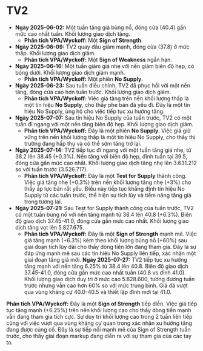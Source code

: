 # TV2

- **Ngày 2025-06-02:** Một tuần tăng giá bùng nổ, đóng cửa (40.4) gần mức cao nhất tuần. Khối lượng giao dịch tăng.
    - **Phân tích VPA/Wyckoff:** Một **Sign of Strength**.
- **Ngày 2025-06-09:** TV2 quay đầu giảm mạnh, đóng cửa (37.8) ở mức thấp. Khối lượng giao dịch giảm.
    - **Phân tích VPA/Wyckoff:** Một **Sign of Weakness** ngắn hạn.
- **Ngày 2025-06-16:** Một tuần giảm giá nhẹ với nến giảm biên độ hẹp, có bóng dưới. Khối lượng giao dịch giảm mạnh.
    - **Phân tích VPA/Wyckoff:** Một phiên **No Supply**.
- **Ngày 2025-06-23:** Sau tuần điều chỉnh, TV2 đã phục hồi với một nến tăng, đóng cửa cao hơn tuần trước. Khối lượng giao dịch giảm.
    - **Phân tích VPA/Wyckoff:** Việc giá tăng trên nền khối lượng thấp là một tín hiệu **No Supply**, cho thấy phe bán đã yếu đi. Đây là một tín hiệu No Supply, ủng hộ cho việc tiếp tục xu hướng tăng.
- **Ngày 2025-07-07:** Sau tín hiệu No Supply của tuần trước, TV2 có một tuần đi ngang với một nến tăng biên độ hẹp. Khối lượng giao dịch giảm.
    - **Phân tích VPA/Wyckoff:** Đây là một phiên **No Supply**. Việc giá giữ vững trên nền khối lượng thấp là một tín hiệu No Supply, cho thấy thị trường đang hấp thụ và có thể sớm tăng trở lại.
- **Ngày 2025-07-14:** TV2 tiếp tục đi ngang với một tuần tăng giá nhẹ, từ 38.2 lên 38.45 (+0.3%). Nến tăng với biên độ hẹp, đỉnh tuần tại 39.5, đóng cửa gần mức cao nhất. Khối lượng giao dịch tăng nhẹ lên 3.631.212 so với tuần trước (3.526.717).
    - **Phân tích VPA/Wyckoff:** Đây là một **Test for Supply** thành công. Việc giá tăng nhẹ (+0.3%) trên nền khối lượng tăng nhẹ (+3%) cho thấy áp lực bán rất yếu. Điều này tiếp tục khẳng định tín hiệu No Supply từ các tuần trước, thể hiện sự tích lũy và tiềm năng tăng giá trong tương lai.
- **Ngày 2025-07-21:** Sau Test for Supply thành công của tuần trước, TV2 có một tuần bùng nổ với nến tăng mạnh từ 38.4 lên 40.8 (+6.3%). Biên độ giao dịch 37.45-41.0, đóng cửa gần mức cao nhất. Khối lượng giao dịch tăng vọt lên 5.827.675.
    - **Phân tích VPA/Wyckoff:** Đây là một **Sign of Strength** mạnh mẽ. Việc giá tăng mạnh (+6.3%) kèm theo khối lượng bùng nổ (+60%) sau giai đoạn tích lũy dài cho thấy dòng tiền lớn đang tham gia. Đây là sự đáp ứng mạnh mẽ sau các tín hiệu No Supply liên tiếp, xác nhận một giai đoạn tăng giá mới.
**Ngày 2025-07-27:** TV2 tiếp tục xu hướng tăng mạnh với nến tăng 6.25% từ 38.4 lên 40.8. Biên độ giao dịch 37.45-41.0, đóng cửa gần mức cao nhất tuần (40.8 vs đỉnh 41.0). Khối lượng giao dịch duy trì ở mức cao 5.828.600, tương đương tuần trước nhưng vẫn cao hơn 60% so với mức trung bình. Giá đã vượt qua vùng kháng cự 40.0-40.5 và thiết lập đỉnh mới tại 41.0.

**Phân tích VPA/Wyckoff:** Đây là một **Sign of Strength** tiếp diễn. Việc giá tiếp tục tăng mạnh (+6.25%) trên nền khối lượng cao cho thấy dòng tiền mạnh vẫn đang tham gia tích cực. Sự duy trì khối lượng cao trong 2 tuần liên tiếp cùng với việc vượt qua vùng kháng cự quan trọng xác nhận xu hướng tăng đang được củng cố. Đây là sự tiếp nối mạnh mẽ của Sign of Strength tuần trước, cho thấy giai đoạn markup đang diễn ra với sự tham gia của các tay to.
